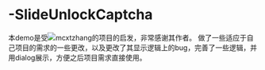# -SlideUnlockCaptcha

本demo是受![mcxtzhang的项目](https://github.com/mcxtzhang/SwipeCaptcha)的启发，非常感谢其作者。
做了一些适应于自己项目的需求的一些更改，以及更改了其显示逻辑上的bug，完善了一些逻辑，并用dialog展示，方便之后项目需求直接使用。

